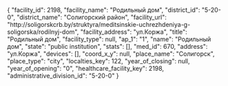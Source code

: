 {
    "facility_id": 2198,
    "facility_name": "Родильный дом",
    "district_id": "5-20-0",
    "district_name": "Солигорский район",
    "facility_url": "http:\/\/soligorskcrb.by\/struktyra\/meditsinskie-uchrezhdeniya-g-soligorska\/rodilnyj-dom",
    "facility_address": "ул.Коржа",
    "title": "Родильный дом",
    "facility_type": null,
    "ap_1": "1",
    "name": "Родильный дом",
    "state": "public institution",
    "stats": [],
    "med_id": 670,
    "address": "ул.Коржа",
    "devices": [],
    "coord_x_y": null,
    "place_name": "Солигорск",
    "place_type": "city",
    "localties_key": 122,
    "year_of_closing": null,
    "year_of_opening": "0",
    "healthcare_facility_key": 2198,
    "administrative_division_id": "5-20-0"
}